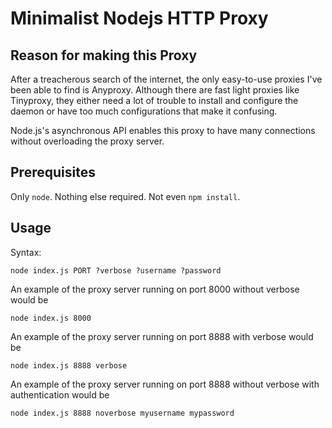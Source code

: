 # Minimalist Nodejs HTTP Proxy

## Reason for making this Proxy
After a treacherous search of the internet, the only easy-to-use proxies I've been able to find is Anyproxy. Although there are fast light proxies like Tinyproxy, they either need a lot of trouble to install and configure the daemon or have too much configurations that make it confusing.

Node.js's asynchronous API enables this proxy to have many connections without overloading the proxy server.

## Prerequisites
Only `node`. Nothing else required. Not even `npm install`.

## Usage
Syntax:
```
node index.js PORT ?verbose ?username ?password
```

An example of the proxy server running on port 8000 without verbose would be
```
node index.js 8000
```

An example of the proxy server running on port 8888 with verbose would be
```
node index.js 8888 verbose
```

An example of the proxy server running on port 8888 without verbose with authentication would be
```
node index.js 8888 noverbose myusername mypassword
```


